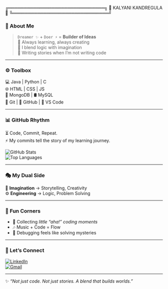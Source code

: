 <!-- Profile README for Kalyani Kandregula -->

╔═══════════════════════════════╗
   🌸  KALYANI KANDREGULA  🌸
╚═══════════════════════════════╝

### 🧩 About Me  
> `Dreamer ✨` + `Doer ⚡` = **Builder of Ideas**  
🌱 Always learning, always creating  
🎨 I blend logic with imagination  
📖 Writing stories when I’m not writing code  

---

### ⚙️ Toolbox  
💻 Java | Python | C  
🌐 HTML | CSS | JS  
🍃 MongoDB | 🛢 MySQL  
🔗 Git | 🐙 GitHub | 📝 VS Code  

---

### 📊 GitHub Rhythm  
⏳ Code, Commit, Repeat.  
⚡ My commits tell the story of my learning journey.  


![GitHub Stats](https://github-readme-stats.vercel.app/api?username=Kalyani-2222&show_icons=true&theme=rose_pine)  
![Top Languages](https://github-readme-stats.vercel.app/api/top-langs/?username=Kalyani-2222&layout=compact&theme=rose_pine)  

---

### 🎭 My Dual Side  
🌸 **Imagination** → Storytelling, Creativity  
⚙️ **Engineering** → Logic, Problem Solving  

---

### 🔮 Fun Corners  
- 🐾 Collecting *little “aha!” coding moments*  
- 🎶 Music + Code = Flow  
- 🧩 Debugging feels like solving mysteries  

---

### 🤝 Let’s Connect  
[![LinkedIn](https://img.shields.io/badge/LinkedIn-Connect-blue?logo=linkedin)](https://linkedin.com/in/https://www.linkedin.com/in/kalyani-k-285698252?utm_s)  
[![Gmail](https://img.shields.io/badge/Email-kalyani%40gmail.com-red?logo=gmail)](mailto:kandregulakalyani22@gmail.com)  

---

✨ *“Not just code. Not just stories. A blend that builds worlds.”*  


